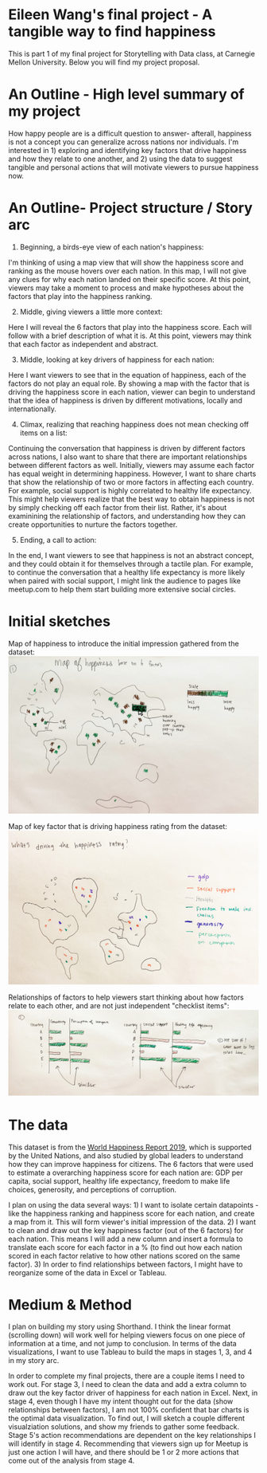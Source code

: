 # Eileen Wang's final project - A tangible way to find happiness
This is part 1 of my final project for Storytelling with Data class, at Carnegie Mellon University. Below you will find my project proposal. 

# An Outline - High level summary of my project
How happy people are is a difficult question to answer- afterall, happiness is not a concept you can generalize across nations nor individuals. I'm interested in 1) exploring and identifying key factors that drive happiness and how they relate to one another, and 2) using the data to suggest tangible and personal actions that will motivate viewers to pursue happiness now. 

# An Outline- Project structure / Story arc
1. Beginning, a birds-eye view of each nation's happiness: 

I'm thinking of using a map view that will show the happiness score and ranking as the mouse hovers over each nation. In this map, I will not give any clues for why each nation landed on their specific score. At this point, viewers may take a moment to process and make hypotheses about the factors that play into the happiness ranking.  

2. Middle, giving viewers a little more context: 

Here I will reveal the 6 factors that play into the happiness score. Each will follow with a brief description of what it is. At this point, viewers may think that each factor as independent and abstract.  

3. Middle, looking at key drivers of happiness for each nation: 

Here I want viewers to see that in the equation of happiness, each of the factors do not play an equal role. By showing a map with the factor that is driving the happiness score in each nation, viewer can begin to understand that the idea of happiness is driven by different motivations, locally and internationally. 

4. Climax, realizing that reaching happiness does not mean checking off items on a list: 

Continuing the conversation that happiness is driven by different factors across nations, I also want to share that there are important relationships between different factors as well. Initially, viewers may assume each factor has equal weight in determining happiness. However, I want to share charts that show the relationship of two or more factors in affecting each country. For example, social support is highly correlated to healthy life expectancy. This might help viewers realize that the best way to obtain happiness is not by simply checking off each factor from their list. Rather, it's about examinining the relationship of factors, and understanding how they can create opportunities to nurture the factors together. 

5. Ending, a call to action:

In the end, I want viewers to see that happiness is not an abstract concept, and they could obtain it for themselves through a tactile plan. For example, to continue the conversation that a healthy life expectancy is more likely when paired with social support, I might link the audience to pages like meetup.com to help them start building more extensive social circles. 

# Initial sketches
Map of happiness to introduce the initial impression gathered from the dataset: 
![map](map.jpg)

Map of key factor that is driving happiness rating from the dataset: 
![drivinghappiness](drivinghappiness.jpg)

Relationships of factors to help viewers start thinking about how factors relate to each other, and are not just independent "checklist items":
![comparison](comparison.jpg)

# The data
This dataset is from the [World Happiness Report 2019](https://www.kaggle.com/unsdsn/world-happiness#2019.csv), which is supported by the United Nations, and also studied by global leaders to understand how they can improve happiness for citizens. The 6 factors that were used to estimate a overarching happiness score for each nation are: GDP per capita, social support, healthy life expectancy, freedom to make life choices, generosity, and perceptions of corruption. 

I plan on using the data several ways: 1) I want to isolate certain datapoints - like the happiness ranking and happiness score for each nation, and create a map from it. This will form viewer's initial impression of the data. 2) I want to clean and draw out the key happiness factor (out of the 6 factors) for each nation. This means I will add a new column and insert a formula to translate each score for each factor in a % (to find out how each nation scored in each factor relative to how other nations scored on the same factor).  3) In order to find relationships between factors, I might have to reorganize some of the data in Excel or Tableau. 

# Medium & Method
I plan on building my story using Shorthand. I think the linear format (scrolling down) will work well for helping viewers focus on one piece of information at a time, and not jump to conclusion. In terms of the data visualizations, I want to use Tableau to build the maps in stages 1, 3, and 4 in my story arc. 

In order to complete my final projects, there are a couple items I need to work out. For stage 3, I need to clean the data and add a extra column to draw out the key factor driver of happiness for each nation in Excel. Next, in stage 4, even though I have my intent thought out for the data (show relationships between factors), I am not 100% confident that bar charts is the optimal data visualization. To find out, I will sketch a couple different visualziation solutions, and show my friends to gather some feedback. Stage 5's action recommendations are dependent on the key relationships I will identify in stage 4. Recommending that viewers sign up for Meetup is just one action I will have, and there should be 1 or 2 more actions that come out of the analysis from stage 4. 
